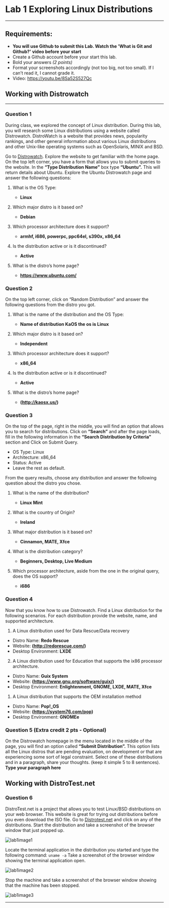# Lab 1 Exploring Linux Distributions
---
## Requirements:
* **You will use Github to submit this Lab. Watch the 'What is Git and Github?' video before your start**
* Create a Github account before your start this lab.
* Bold your answers *(2 points)*
* Format your screenshots accordingly (not too big, not too small). If I can’t read it, I cannot grade it.
* Video: https://youtu.be/8Sa52S527Qc


## Working with Distrowatch
---
### Question 1
During class, we explored the concept of Linux distribution. During this lab, you will research some Linux distributions using a website called Distrowatch. DistroWatch is a website that provides news, popularity rankings, and other general information about various Linux distributions and other Unix-like operating systems such as OpenSolaris, MINIX and BSD. 

Go to [Distrowatch](https://distrowatch.com/). Explore the website to get familiar with the home page. On the top left corner, you have a form that allows you to submit queries to the website. In the **“Type Distribution Name”** box type **“Ubuntu”.**  This will return details about Ubuntu. Explore the Ubuntu Distrowatch page and answer the following questions:

1. What is the OS Type: 
   * **Linux**

2. Which major distro is it based on?  
   * **Debian**
   
3. Which processor architecture does it support?  
   * **armhf, i686, powerpc, ppc64el, s390x, x86_64**
 

4. Is the distribution active or is it discontinued?  
   * **Active**

5. What is the distro’s home page?  
   * **https://www.ubuntu.com/**

### Question 2
On the top left corner, click on “Random Distribution” and answer the following questions from the distro you got.
1. What is the name of the distribution and the OS Type: 
   * **Name of distribution KaOS the os is Linux**

2. Which major distro is it based on?  
   * **Independent**
   
3. Which processor architecture does it support?  
   * **x86_64**

4. Is the distribution active or is it discontinued?  
   * **Active**

5. What is the distro’s home page?  
   * **(http://kaosx.us/)**

### Question 3
On the top of the page, right in the middle, you will find an option that allows you to search for distributions. 
Click on **“Search”** and after the page loads, fill in the following information in the **“Search Distribution by Criteria”** section and Click on Submit Query.
* OS Type: Linux
* Architecture: x86_64
* Status: Active
* Leave the rest as default.

From the query results, choose any distribution and answer the following question about the distro you chose.

1. What is the name of the distribution? 
   * **Linux Mint**
  
2. What is the country of Origin?
   * **Ireland**
  
3. What major distribution is it based on?
   * **Cinnamon, MATE, Xfce**

4. What is the distribution category?
   * **Beginners, Desktop, Live Medium**
  
5. Which processor architecture, aside from the one in the original query, does the OS support?
   * **i686**

### Question 4
Now that you know how to use Distrowatch. Find a Linux distribution for the following scenarios. For each distribution provide the website, name, and supported architecture.

1. A Linux distribution used for Data Rescue/Data recovery
* Distro Name: **Redo Rescue**
* Website: **(http://redorescue.com/)**
* Desktop Environment: **LXDE**

2. A Linux distribution used for Education that supports the ix86 processor architecture.
* Distro Name: **Guix System**
* Website: **(https://www.gnu.org/software/guix/)**
* Desktop Environment: **Enlightenment, GNOME, LXDE, MATE, Xfce**

1. A Linux distribution that supports the OEM installation method
* Distro Name: **Pop!_OS**
* Website: **(https://system76.com/pop)**
* Desktop Environment: **GNOMEe**

### Question 5 (Extra credit 2 pts - Optional)
On the Distrowatch homepage in the menu located in the middle of the page, you will find an option called **“Submit Distribution”.** This option lists all the Linux distros that are pending evaluation, on development or that are experiencing some sort of legal constraint.  Select one of these distributions and in a paragraph, share your thoughts. (keep it simple 5 to 8 sentences).
**Type your paragraph here**


## Working with DistroTest.net
### Question 6
DistroTest.net is a project that allows you to test Linux/BSD distributions on your web browser. This website is great for trying out distributions before you even download the ISO file. Go to [Distrotest.net](https://distrotest.net/) and click on any of the distributions. Start the distribution and take a screenshot of the browser window that just popped up.

![lab1image1](lab1image1.PNG)

Locate the terminal application in the distribution you started and type the following command: `uname -a` Take a screenshot of the browser window showing the terminal application open.

![lab1image2](lab1image2.PNG)

Stop the machine and take a screenshot of the browser window showing that the machine has been stopped.

![lab1image3](lab1image3.PNG)


---
